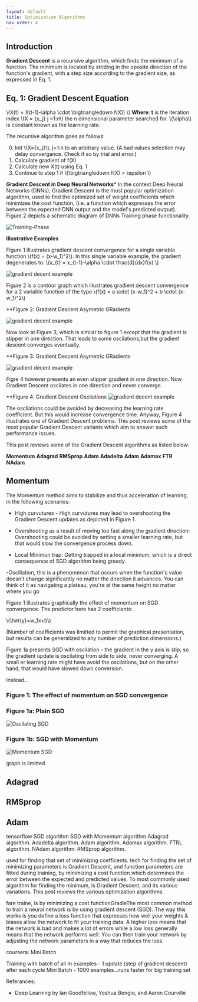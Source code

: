 ```yaml
---
layout: default
title: Optimization Algorithms
nav_order: 4
---
```


## Introduction


**Gradient Descent** is a recursive algorithm, which finds the minimum of a function. The minimum is located by striding in the oposite direction of the function's gradient, with a step size according to the gradient size, as expressed in Eq. 1.

## Eq. 1: Gradient Descent Equation

\\(X(t) = X(t-1)-\alpha \cdot \bigtriangledown f(X)) \\)
**Where**:
**t** is the iteration index
\\(X = {x_j} j =1:n\\) the n dimensional parameter searched for.
\\(\alpha\\) is constant known as the learning rate.

The recursive algorithm goes as follows:

0. Init \\(X={x_j}\\), j=1:n to an arbitrary value. (A bad values selection may delay convergance. Check if so by trial and error.)
1. Calculate gradient of f(X)
2. Calculate new X(t) using Eq. 1
3. Continue to step 1 if \\(\bigtriangledown f(X) > \epsilon \\)


**Gradient Descent in Deep Neural Networks*** 
In the context Deep Neural Networks (DNNs), Gradient Descent is the most popular optimization algorithm, used to find the optimized set of weight coefficients which minimizes the cost function, (i.e. a function which expresses the error between the expected DNN output and the model's predicted output). Figure 2 depicts a schematic diagram of DNNs Training phase functionality. 

![Training-Phase](../assets/images/gd_optimizations/Training-Phase.png)


**Illustrative Examples**

Figure 1 illustrates gradient descent convergence for a single variable function \\(f(x) = (x-w_1)^2\\). In this single variable example, the gradient degenerates to:
\\(x_{t} = x_{t-1}-\alpha \cdot \frac{d}{dx}f(x) \\)

![gradient decent example](../assets/images/gd_optimizations/sgd_1d_intro.gif)

Figure 2 is a contour graph which illustrates gradient descent convergence for a 2 variable function of the type \\(f(x) = a \cdot (x-w_1)^2 + b \cdot (x-w_1)^2\\)

**Figure 2: Gradient Descent Asymetric GRadients

![gradient decent example](../assets/images/gd_optimizations/2d.gif)


Now look at Figure 3, which is similar to figure 1 except that the gradient is stipper in one direction. That leads to some oscilations,but the gradient descent converges eventually.

**Figure 3: Gradient Descent Asymetric GRadients

![gradient decent example](../assets/images/gd_optimizations/2d_contour_sgd_asymetric.gif)


Figre 4 however presents an even stipper gradient in one direction. Now Gradient Descent oscilates in one direction and never converge. 

**Figure 4: Gradient Descent Oscilations
![gradient decent example](../assets/images/gd_optimizations/2d_contour_sgd_oscilations.gif)


The oscliations could be avoided by decreasing the learning rate coefficient. But this would increase convergence time. Anyway, Figure 4 illustrates one of Gradient Descent problems. This post reviews some of the most popular Gradient Descent variants which aim to answer such performance issues.



 

This post reviews some of the Gradient Descent algorithms as listed below:

**Momentum**
**Adagrad**
**RMSprop**
**Adam**
**Adadelta**
**Adam**
**Adamax**
**FTR**
**NAdam**


## Momentum

The Momentum method aims to stabilize and thus acceleration of learning, in the following scenarios:

- High curvutures - High curvutures may lead to overshooting the Gradient Descent updates as depicted in Figure 1. 

- Overshooting as a result of moving too fast along the gradient direction: Overshooting could be avoided by setting a smaller learning rate, but that would slow the convergence process down.
- Local Minimun trap: Getting trapped in a local minimum, which is a direct consequence of SGD algorithm being greedy.

-Oscillation, this is a phenomenon that occurs when the function's value doesn't change significantly no matter the direction it advances. You can think of it as navigating a plateau, you're at the same height no matter where you go

Figure 1 illustrates graphically the effect of momentum on SGD convergence. The predictor here has 2 coefficients:

\\(\hat{y}=w_1x+b\\)

(Number of coefficients was limitted to permit the graphical presentation, but results can be generalized to any number of prediction dimensions.)

Figure 1a presents SGD with oscilation - the gradient in the y axis is stip, so the gradient update is oscilating from side to side, never converging. A small er learning rate might have avoid the oscilations, but on the other hand, that would have slowed down conversion.

Instead...



### Figure 1: The effect of momentum on SGD convergence

### Figure 1a: Plain SGD

![Oscilating SGD](../assets/images/gd_optimizations/sgd-oscilations.gif)



### Figure 1b: SGD with Momentum

![Momentum SGD](../assets/images/gd_optimizations/sgd-momentum.gif)





graph is limitted 


## Adagrad
## RMSprop
## Adam
tensorflow
SGD algorithm
SGD with Momentum algorithm
Adagrad algorithm.
Adadelta algorithm.
Adam algorithm.
Adamax algorithm.
FTRL algorithm.
NAdam algorithm.
RMSprop algorithm.









used for finding that set of minimizing coefficents. tech for finding the set of minimizing parameters is Gradient Descent, and function parameters are fitted during training, by minimizing a cost function which determines the error between the expected and predicted values. To most commonly used algorithm for finding the  minimum, is Gradient Descent, and its various variations. This post reviews the various optimization algorithms.







fare traine, is by minimizing a cost functionGradieThe most common method to train a neural network is by using gradient descent (SGD). The way this works is you define a loss function 
that expresses how well your weights & biases allow the network to fit your training data. A higher loss means that the network is bad and makes a lot of errors while a low loss generally means that the network performs well. You can then train your network by adjusting the network parameters in a way that reduces the loss.



coursera:
Mini Batch


Training with batch of all m examples - 1 update (step of gradient descent) after each cycle
Mini Batch - 1000 examples...runs faster for big training set


Referances:
- Deep Learning by Ian Goodfellow, Yoshua Bengio, and Aaron Courville 
